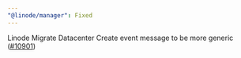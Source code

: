 ```yaml
---
"@linode/manager": Fixed
---
```


Linode Migrate Datacenter Create event message to be more generic ([#10901](https://github.com/linode/manager/pull/10901))
